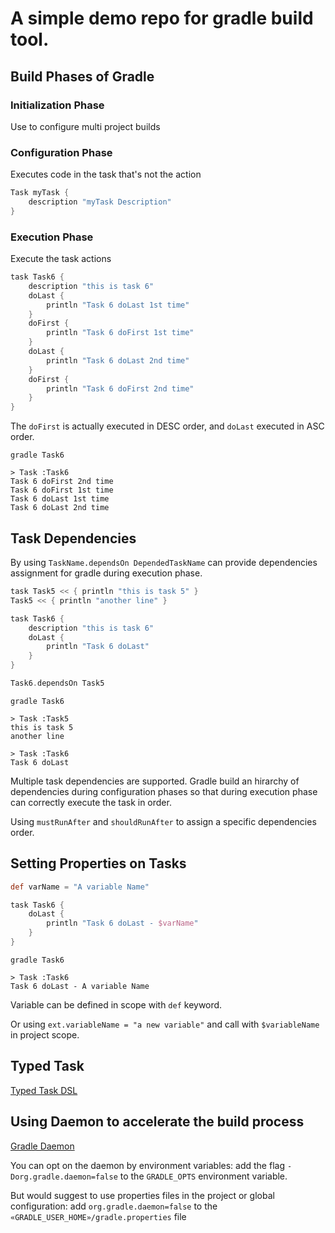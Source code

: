 # A simple demo repo for gradle build tool.

## Build Phases of Gradle

### Initialization Phase

Use to configure multi project builds

### Configuration Phase

Executes code in the task that's not the action

```groovy
Task myTask {
    description "myTask Description"
}
```

### Execution Phase

Execute the task actions

```groovy
task Task6 {
    description "this is task 6"
    doLast {
        println "Task 6 doLast 1st time"
    }
    doFirst {
        println "Task 6 doFirst 1st time"
    }
    doLast {
        println "Task 6 doLast 2nd time"
    }
    doFirst {
        println "Task 6 doFirst 2nd time"
    }
}
```

The `doFirst` is actually executed in DESC order, and `doLast` executed in ASC order.

```shell
gradle Task6

> Task :Task6
Task 6 doFirst 2nd time
Task 6 doFirst 1st time
Task 6 doLast 1st time
Task 6 doLast 2nd time
```

## Task Dependencies

By using `TaskName.dependsOn DependedTaskName` can provide dependencies assignment for gradle during execution phase.

```groovy
task Task5 << { println "this is task 5" }
Task5 << { println "another line" }

task Task6 {
    description "this is task 6"
    doLast {
        println "Task 6 doLast"
    }
}

Task6.dependsOn Task5
```

```shell
gradle Task6

> Task :Task5
this is task 5
another line

> Task :Task6
Task 6 doLast
```

Multiple task dependencies are supported. Gradle build an hirarchy of dependencies during configuration phases so that during execution phase can correctly execute the task in order.

Using `mustRunAfter` and `shouldRunAfter` to assign a specific dependencies order.

## Setting Properties on Tasks

```groovy
def varName = "A variable Name"

task Task6 {
    doLast {
        println "Task 6 doLast - $varName"
    }
}
```

```shell
gradle Task6

> Task :Task6
Task 6 doLast - A variable Name
```

Variable can be defined in scope with `def` keyword.

Or using `ext.variableName = "a new variable"` and call with `$variableName` in project scope.

## Typed Task

[Typed Task DSL](https://docs.gradle.org/current/dsl/org.gradle.api.Task.html)

## Using Daemon to accelerate the build process

[Gradle Daemon](https://docs.gradle.org/current/userguide/gradle_daemon.html)

You can opt on the daemon by environment variables: add the flag `-Dorg.gradle.daemon=false` to the `GRADLE_OPTS` environment variable.

But would suggest to use properties files in the project or global configuration: add `org.gradle.daemon=false` to the `«GRADLE_USER_HOME»/gradle.properties` file
